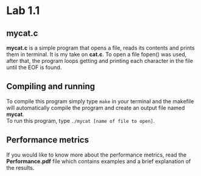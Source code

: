 Lab 1.1
=======
## mycat.c
**mycat.c** is a simple program that opens a file, reads its contents and prints them in terminal. It is my take on **cat.c**. To open a file fopen() was used, after that, the program loops getting and printing each character in the file until the EOF is found.  
## Compiling and running
To compile this program simply type `make` in your terminal and the makefile will automatically compile the program and create an output file named **mycat**.  
To run this program, type `./mycat [name of file to open]`.
## Performance metrics
If you would like to know more about the performance metrics, read the **Performance.pdf** file which contains examples and a brief explanation of the results.
